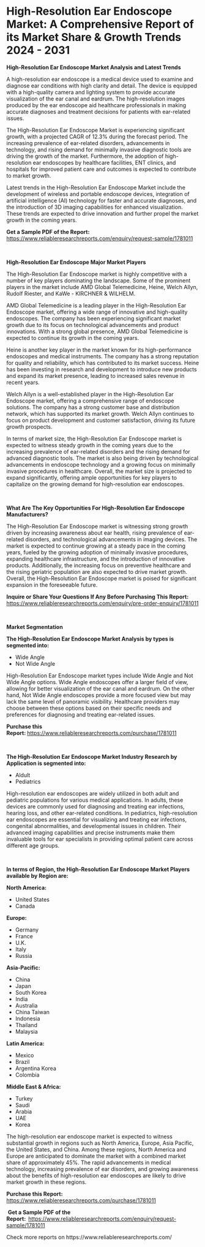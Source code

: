 <p><h1>High-Resolution Ear Endoscope Market: A Comprehensive Report of its Market Share & Growth Trends 2024 - 2031</h1></p><p><strong>High-Resolution Ear Endoscope Market Analysis and Latest Trends</strong></p>
<p><p>A high-resolution ear endoscope is a medical device used to examine and diagnose ear conditions with high clarity and detail. The device is equipped with a high-quality camera and lighting system to provide accurate visualization of the ear canal and eardrum. The high-resolution images produced by the ear endoscope aid healthcare professionals in making accurate diagnoses and treatment decisions for patients with ear-related issues.</p><p>The High-Resolution Ear Endoscope Market is experiencing significant growth, with a projected CAGR of 12.3% during the forecast period. The increasing prevalence of ear-related disorders, advancements in technology, and rising demand for minimally invasive diagnostic tools are driving the growth of the market. Furthermore, the adoption of high-resolution ear endoscopes by healthcare facilities, ENT clinics, and hospitals for improved patient care and outcomes is expected to contribute to market growth.</p><p>Latest trends in the High-Resolution Ear Endoscope Market include the development of wireless and portable endoscope devices, integration of artificial intelligence (AI) technology for faster and accurate diagnoses, and the introduction of 3D imaging capabilities for enhanced visualization. These trends are expected to drive innovation and further propel the market growth in the coming years.</p></p>
<p><strong>Get a Sample PDF of the Report:&nbsp;</strong> <a href="https://www.reliableresearchreports.com/enquiry/request-sample/1781011">https://www.reliableresearchreports.com/enquiry/request-sample/1781011</a></p>
<p>&nbsp;</p>
<p><strong>High-Resolution Ear Endoscope Major Market Players</strong></p>
<p><p>The High-Resolution Ear Endoscope market is highly competitive with a number of key players dominating the landscape. Some of the prominent players in the market include AMD Global Telemedicine, Heine, Welch Allyn, Rudolf Riester, and KaWe - KIRCHNER & WILHELM.</p><p>AMD Global Telemedicine is a leading player in the High-Resolution Ear Endoscope market, offering a wide range of innovative and high-quality endoscopes. The company has been experiencing significant market growth due to its focus on technological advancements and product innovations. With a strong global presence, AMD Global Telemedicine is expected to continue its growth in the coming years.</p><p>Heine is another key player in the market known for its high-performance endoscopes and medical instruments. The company has a strong reputation for quality and reliability, which has contributed to its market success. Heine has been investing in research and development to introduce new products and expand its market presence, leading to increased sales revenue in recent years.</p><p>Welch Allyn is a well-established player in the High-Resolution Ear Endoscope market, offering a comprehensive range of endoscope solutions. The company has a strong customer base and distribution network, which has supported its market growth. Welch Allyn continues to focus on product development and customer satisfaction, driving its future growth prospects.</p><p>In terms of market size, the High-Resolution Ear Endoscope market is expected to witness steady growth in the coming years due to the increasing prevalence of ear-related disorders and the rising demand for advanced diagnostic tools. The market is also being driven by technological advancements in endoscope technology and a growing focus on minimally invasive procedures in healthcare. Overall, the market size is projected to expand significantly, offering ample opportunities for key players to capitalize on the growing demand for high-resolution ear endoscopes.</p></p>
<p>&nbsp;</p>
<p><strong>What Are The Key Opportunities For High-Resolution Ear Endoscope Manufacturers?</strong></p>
<p><p>The High-Resolution Ear Endoscope market is witnessing strong growth driven by increasing awareness about ear health, rising prevalence of ear-related disorders, and technological advancements in imaging devices. The market is expected to continue growing at a steady pace in the coming years, fueled by the growing adoption of minimally invasive procedures, expanding healthcare infrastructure, and the introduction of innovative products. Additionally, the increasing focus on preventive healthcare and the rising geriatric population are also expected to drive market growth. Overall, the High-Resolution Ear Endoscope market is poised for significant expansion in the foreseeable future.</p></p>
<p><strong>Inquire or Share Your Questions If Any Before Purchasing This Report:</strong> <a href="https://www.reliableresearchreports.com/enquiry/pre-order-enquiry/1781011">https://www.reliableresearchreports.com/enquiry/pre-order-enquiry/1781011</a></p>
<p>&nbsp;</p>
<p><strong>Market Segmentation</strong></p>
<p><strong>The High-Resolution Ear Endoscope Market Analysis by types is segmented into:</strong></p>
<p><ul><li>Wide Angle</li><li>Not Wide Angle</li></ul></p>
<p><p>High-Resolution Ear Endoscope market types include Wide Angle and Not Wide Angle options. Wide Angle endoscopes offer a larger field of view, allowing for better visualization of the ear canal and eardrum. On the other hand, Not Wide Angle endoscopes provide a more focused view but may lack the same level of panoramic visibility. Healthcare providers may choose between these options based on their specific needs and preferences for diagnosing and treating ear-related issues.</p></p>
<p><strong>Purchase this Report:&nbsp;</strong><a href="https://www.reliableresearchreports.com/purchase/1781011">https://www.reliableresearchreports.com/purchase/1781011</a></p>
<p>&nbsp;</p>
<p><strong>The High-Resolution Ear Endoscope Market Industry Research by Application is segmented into:</strong></p>
<p><ul><li>Aldult</li><li>Pediatrics</li></ul></p>
<p><p>High-resolution ear endoscopes are widely utilized in both adult and pediatric populations for various medical applications. In adults, these devices are commonly used for diagnosing and treating ear infections, hearing loss, and other ear-related conditions. In pediatrics, high-resolution ear endoscopes are essential for visualizing and treating ear infections, congenital abnormalities, and developmental issues in children. Their advanced imaging capabilities and precise instruments make them invaluable tools for ear specialists in providing optimal patient care across different age groups.</p></p>
<p>&nbsp;</p>
<p><strong>In terms of Region, the High-Resolution Ear Endoscope Market Players available by Region are:</strong></p>
<p>
    <p> <strong> North America: </strong>
        <ul>
            <li>United States</li>
            <li>Canada</li>
        </ul>
        </p> 
    <p> <strong> Europe: </strong>
        <ul>
            <li>Germany</li>
            <li>France</li>
            <li>U.K.</li>
            <li>Italy</li>
            <li>Russia</li>
        </ul>
        </p> 
    <p> <strong> Asia-Pacific: </strong>
        <ul>
            <li>China</li>
            <li>Japan</li>
            <li>South Korea</li>
            <li>India</li>
            <li>Australia</li>
            <li>China Taiwan</li>
            <li>Indonesia</li>
            <li>Thailand</li>
            <li>Malaysia</li>
        </ul>
        </p> 
    <p> <strong> Latin America: </strong>
        <ul>
            <li>Mexico</li>
            <li>Brazil</li>
            <li>Argentina Korea</li>
            <li>Colombia</li>
        </ul>
        </p> 
    <p> <strong> Middle East & Africa: </strong>
        <ul>
            <li>Turkey</li>
            <li>Saudi</li>
            <li>Arabia</li>
            <li>UAE</li>
            <li>Korea</li>
        </ul>
    </p>
    </p>
<p><p>The high-resolution ear endoscope market is expected to witness substantial growth in regions such as North America, Europe, Asia Pacific, the United States, and China. Among these regions, North America and Europe are anticipated to dominate the market with a combined market share of approximately 45%. The rapid advancements in medical technology, increasing prevalence of ear disorders, and growing awareness about the benefits of high-resolution ear endoscopes are likely to drive market growth in these regions.</p></p>
<p><strong>Purchase this Report: </strong><a href="https://www.reliableresearchreports.com/purchase/1781011">https://www.reliableresearchreports.com/purchase/1781011</a></p>
<p>&nbsp;<strong>Get a Sample PDF of the Report:&nbsp;&nbsp;</strong><a href="https://www.reliableresearchreports.com/enquiry/request-sample/1781011">https://www.reliableresearchreports.com/enquiry/request-sample/1781011</a></p>
<p><strong></strong></p>
<p>Check more reports on https://www.reliableresearchreports.com/</p>